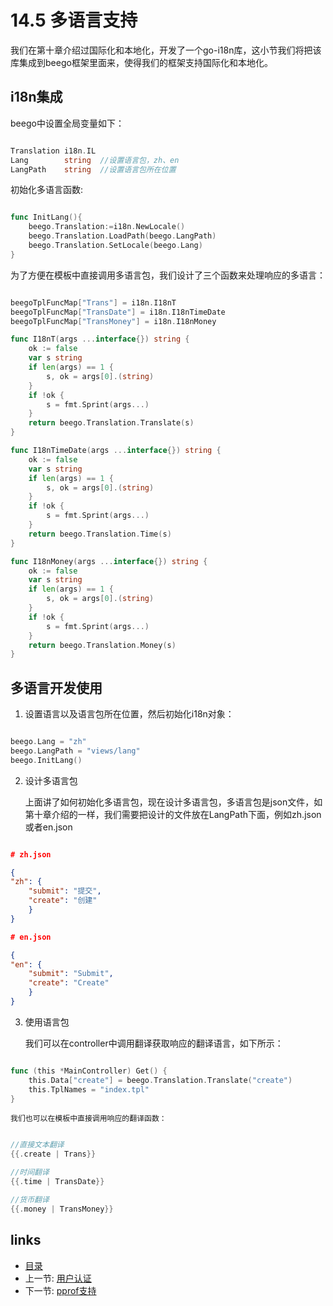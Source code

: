 # 14.5 多语言支持
我们在第十章介绍过国际化和本地化，开发了一个go-i18n库，这小节我们将把该库集成到beego框架里面来，使得我们的框架支持国际化和本地化。

## i18n集成
beego中设置全局变量如下：
```Go

Translation	i18n.IL  
Lang 		string  //设置语言包，zh、en
LangPath	string  //设置语言包所在位置
```
初始化多语言函数:
```Go

func InitLang(){
    beego.Translation:=i18n.NewLocale()
    beego.Translation.LoadPath(beego.LangPath)
    beego.Translation.SetLocale(beego.Lang)
}
```
为了方便在模板中直接调用多语言包，我们设计了三个函数来处理响应的多语言：
```Go

beegoTplFuncMap["Trans"] = i18n.I18nT
beegoTplFuncMap["TransDate"] = i18n.I18nTimeDate
beegoTplFuncMap["TransMoney"] = i18n.I18nMoney

func I18nT(args ...interface{}) string {
    ok := false
    var s string
    if len(args) == 1 {
        s, ok = args[0].(string)
    }
    if !ok {
        s = fmt.Sprint(args...)
    }
    return beego.Translation.Translate(s)
}

func I18nTimeDate(args ...interface{}) string {
    ok := false
    var s string
    if len(args) == 1 {
        s, ok = args[0].(string)
    }
    if !ok {
        s = fmt.Sprint(args...)
    }
    return beego.Translation.Time(s)
}

func I18nMoney(args ...interface{}) string {
    ok := false
    var s string
    if len(args) == 1 {
        s, ok = args[0].(string)
    }
    if !ok {
        s = fmt.Sprint(args...)
    }
    return beego.Translation.Money(s)
}
```
## 多语言开发使用
1. 设置语言以及语言包所在位置，然后初始化i18n对象：
```Go

beego.Lang = "zh"
beego.LangPath = "views/lang"
beego.InitLang()
```
2. 设计多语言包

	上面讲了如何初始化多语言包，现在设计多语言包，多语言包是json文件，如第十章介绍的一样，我们需要把设计的文件放在LangPath下面，例如zh.json或者en.json
```json

# zh.json

{
"zh": {
    "submit": "提交",
    "create": "创建"
    }
}

# en.json

{
"en": {
    "submit": "Submit",
    "create": "Create"
    }
}
```
3. 使用语言包

	我们可以在controller中调用翻译获取响应的翻译语言，如下所示：
```Go

func (this *MainController) Get() {
	this.Data["create"] = beego.Translation.Translate("create")
	this.TplNames = "index.tpl"
}
```
	我们也可以在模板中直接调用响应的翻译函数：
```Go

//直接文本翻译
{{.create | Trans}}

//时间翻译
{{.time | TransDate}}

//货币翻译
{{.money | TransMoney}}
```
## links
   * [目录](<preface.md>)
   * 上一节: [用户认证](<14.4.md>)
   * 下一节: [pprof支持](<14.6.md>)
<!-- {% endraw %} -->
